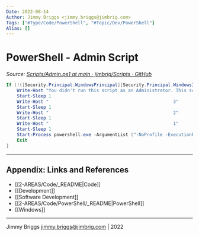 ```yaml
---
Date: 2022-08-14
Author: Jimmy Briggs <jimmy.briggs@jimbrig.com>
Tags: ["#Type/Code/PowerShell", "#Topic/Dev/PowerShell"]
Alias: []
---
```


# PowerShell - Admin Script

*Source: [Scripts/Admin.ps1 at main · jimbrig/Scripts · GitHub](https://github.com/jimbrig/Scripts/blob/main/PowerShell/Admin.ps1)*

```powershell
If (!([Security.Principal.WindowsPrincipal][Security.Principal.WindowsIdentity]::GetCurrent()).IsInRole([Security.Principal.WindowsBuiltInRole]'Administrator')) {
    Write-Host "You didn't run this script as an Administrator. This script will self elevate to run as an Administrator and continue."
    Start-Sleep 1
    Write-Host "                                               3"
    Start-Sleep 1
    Write-Host "                                               2"
    Start-Sleep 1
    Write-Host "                                               1"
    Start-Sleep 1
    Start-Process powershell.exe -ArgumentList ("-NoProfile -ExecutionPolicy Bypass -File `"{0}`"" -f $PSCommandPath) -Verb RunAs
    Exit
}
```

***

## Appendix: Links and References

- [[2-AREAS/Code/_README|Code]]
- [[Development]]
- [[Software Development]]
- [[2-AREAS/Code/PowerShell/_README|PowerShell]]
- [[Windows]]


***

Jimmy Briggs <jimmy.briggs@jimbrig.com> | 2022